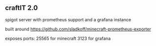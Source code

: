 ## craftIT 2.0

spigot server with prometheus support and a grafana instance

built around https://github.com/sladkoff/minecraft-prometheus-exporter

exposes ports: 25565 for minecraft
			   3123 for grafana